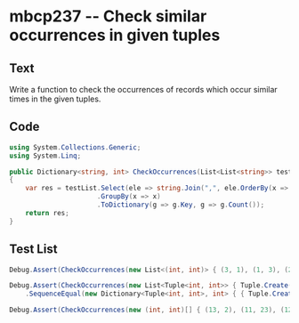 # mbcp237 -- Check similar occurrences in given tuples

## Text

Write a function to check the occurrences of records which occur similar times in the given tuples.

## Code

```csharp
using System.Collections.Generic;
using System.Linq;

public Dictionary<string, int> CheckOccurrences(List<List<string>> testList)
{
    var res = testList.Select(ele => string.Join(",", ele.OrderBy(x => x)))
                      .GroupBy(x => x)
                      .ToDictionary(g => g.Key, g => g.Count());
    return res;
}
```

## Test List

```csharp
Debug.Assert(CheckOccurrences(new List<(int, int)> { (3, 1), (1, 3), (2, 5), (5, 2), (6, 3) }) .SequenceEqual(new Dictionary<(int, int), int> { {(1, 3), 2}, {(2, 5), 2}, {(3, 6), 1} }));
```

```csharp
Debug.Assert(CheckOccurrences(new List<Tuple<int, int>> { Tuple.Create(4, 2), Tuple.Create(2, 4), Tuple.Create(3, 6), Tuple.Create(6, 3), Tuple.Create(7, 4) }) 
    .SequenceEqual(new Dictionary<Tuple<int, int>, int> { { Tuple.Create(2, 4), 2 }, { Tuple.Create(3, 6), 2 }, { Tuple.Create(4, 7), 1 } }));
```

```csharp
Debug.Assert(CheckOccurrences(new (int, int)[] { (13, 2), (11, 23), (12, 25), (25, 12), (16, 23) }) == new Dictionary<(int, int), int> { { (2, 13), 1 }, { (11, 23), 1 }, { (12, 25), 2 }, { (16, 23), 1 } });
```

